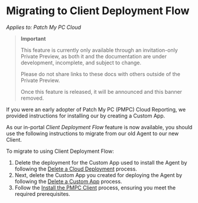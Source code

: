# Migrating to Client Deployment Flow

_Applies to: Patch My PC Cloud_

<blockquote class="wp-block-quote">
<p><strong>Important</strong></p>
<p>This feature is currently only available through an invitation-only Private Preview, as both it and the documentation are under development, incomplete, and subject to change.</p>
<p>Please do not share links to these docs with others outside of the Private Preview.</p>
<p>Once this feature is released, it will be announced and this banner removed.</p>
</blockquote>

If you were an early adopter of Patch My PC (PMPC) Cloud Reporting, we provided instructions for installing our by creating a Custom App.

As our in-portal _Client Deployment Flow_ feature is now available, you should use the following instructions to migrate from our old Agent to our new Client.

To migrate to using Client Deployment Flow:

1. Delete the deployment for the Custom App used to install the Agent by following the [Delete a Cloud Deployment](../cloud-deployments/manage-cloud-deployments/delete-a-cloud-deployment.md) process.
2. Next, delete the Custom App you created for deploying the Agent by following the [Delete a Custom App](../custom-apps/delete-a-custom-app.md) process.
3. Follow the [Install the PMPC Client](../cloud-administration/manage-client-deployment.md#install-the-pmpc-client) process, ensuring you meet the required prerequisites.